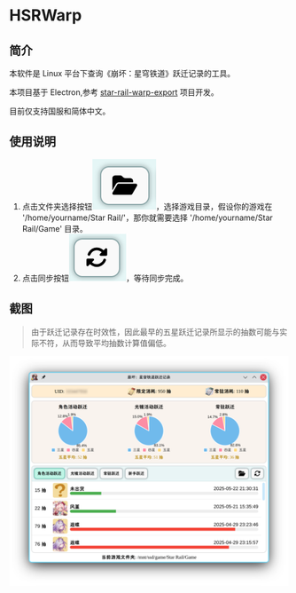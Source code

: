 # HSRWarp

## 简介

本软件是 Linux 平台下查询《崩坏：星穹铁道》跃迁记录的工具。

本项目基于 Electron,参考 [star-rail-warp-export](https://github.com/biuuu/genshin-wish-export) 项目开发。

目前仅支持国服和简体中文。

## 使用说明

1. 点击文件夹选择按钮![](./readme/screenshot3.png)，选择游戏目录，假设你的游戏在 '/home/yourname/Star Rail/'，那你就需要选择 '/home/yourname/Star Rail/Game' 目录。
2. 点击同步按钮![](./readme/screenshot4.png)，等待同步完成。

## 截图

> 由于跃迁记录存在时效性，因此最早的五星跃迁记录所显示的抽数可能与实际不符，从而导致平均抽数计算值偏低。

![](readme/screenshot2.png)
